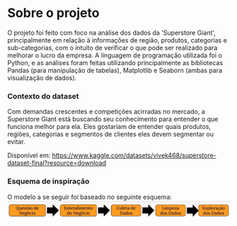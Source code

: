# Sobre o projeto

O projeto foi feito com foco na análise dos dados da 'Superstore Giant', principalmente em relação à informações de região, produtos, categorias 
e sub-categorias, com o intuito de verificar o que pode ser realizado para melhorar o lucro da empresa.
A linguagem de programação utilizada foi o Python, e as análises foram feitas utilizando principalmente as bibliotecas Pandas (para manipulação de tabelas), 
Matplotlib e Seaborn (ambas para visualização de dados).

### Contexto do dataset

Com demandas crescentes e competições acirradas no mercado, a Superstore Giant está buscando seu conhecimento para entender o que funciona melhor para ela. 
Eles gostariam de entender quais produtos, regiões, categorias e segmentos de clientes eles devem segmentar ou evitar.

Disponível em: https://www.kaggle.com/datasets/vivek468/superstore-dataset-final?resource=download

### Esquema de inspiração

O modelo a se seguir foi baseado no seguinte esquema:
![](img/projeto_insights.png)
